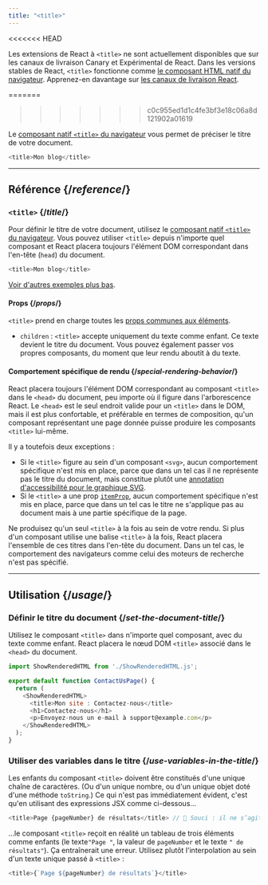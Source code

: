 ```yaml
---
title: "<title>"
---
```


<<<<<<< HEAD
<Canary>

Les extensions de React à `<title>` ne sont actuellement disponibles que sur les canaux de livraison Canary et Expérimental de React. Dans les versions stables de React, `<title>` fonctionne comme [le composant HTML natif du navigateur](/reference/react-dom/components#all-html-components). Apprenez-en davantage sur [les canaux de livraison React](/community/versioning-policy#all-release-channels).

</Canary>


=======
>>>>>>> c0c955ed1d1c4fe3bf3e18c06a8d121902a01619
<Intro>

Le [composant natif `<title>` du navigateur](https://developer.mozilla.org/fr/docs/Web/HTML/Element/title) vous permet de préciser le titre de votre document.

```js
<title>Mon blog</title>
```

</Intro>

<InlineToc />

---

## Référence {/*reference*/}

### `<title>` {/*title*/}

Pour définir le titre de votre document, utilisez le [composant natif `<title>` du navigateur](https://developer.mozilla.org/fr/docs/Web/HTML/Element/title). Vous pouvez utiliser `<title>` depuis n'importe quel composant et React placera toujours l'élément DOM correspondant dans l'en-tête (`head`) du document.

```js
<title>Mon blog</title>
```

[Voir d'autres exemples plus bas](#usage).

#### Props {/*props*/}

`<title>` prend en charge toutes les [props communes aux éléments](/reference/react-dom/components/common#props).

* `children` : `<title>` accepte uniquement du texte comme enfant. Ce texte devient le titre du document. Vous pouvez également passer vos propres composants, du moment que leur rendu aboutit à du texte.

#### Comportement spécifique de rendu {/*special-rendering-behavior*/}

React placera toujours l'élément DOM correspondant au composant `<title>` dans le `<head>` du document, peu importe où il figure dans l'arborescence React. Le `<head>` est le seul endroit valide pour un `<title>` dans le DOM, mais il est plus confortable, et préférable en termes de composition, qu'un composant représentant une page donnée puisse produire les composants `<title>` lui-même.

Il y a toutefois deux exceptions :

* Si le `<title>` figure au sein d'un composant `<svg>`, aucun comportement spécifique n'est mis en place, parce que dans un tel cas il ne représente pas le titre du document, mais constitue plutôt une [annotation d'accessibilité pour le graphique SVG](https://developer.mozilla.org/fr/docs/Web/SVG/Element/title).
* Si le `<title>` a une prop [`itemProp`](https://developer.mozilla.org/docs/Web/HTML/Global_attributes/itemprop), aucun comportement spécifique n'est mis en place, parce que dans un tel cas le titre ne s'applique pas au document mais à une partie spécifique de la page.

<Pitfall>

Ne produisez qu'un seul `<title>` à la fois au sein de votre rendu.  Si plus d'un composant utilise une balise `<title>` à la fois, React placera l'ensemble de ces titres dans l'en-tête du document.  Dans un tel cas, le comportement des navigateurs comme celui des moteurs de recherche n'est pas spécifié.

</Pitfall>

---

## Utilisation {/*usage*/}

### Définir le titre du document {/*set-the-document-title*/}

Utilisez le composant `<title>` dans n'importe quel composant, avec du texte comme enfant.  React placera le nœud DOM `<title>` associé dans le `<head>` du document.

<SandpackWithHTMLOutput>

```js src/App.js active
import ShowRenderedHTML from './ShowRenderedHTML.js';

export default function ContactUsPage() {
  return (
    <ShowRenderedHTML>
      <title>Mon site : Contactez-nous</title>
      <h1>Contactez-nous</h1>
      <p>Envoyez-nous un e-mail à support@example.com</p>
    </ShowRenderedHTML>
  );
}
```

</SandpackWithHTMLOutput>

### Utiliser des variables dans le titre {/*use-variables-in-the-title*/}

Les enfants du composant `<title>` doivent être constitués d'une unique chaîne de caractères. (Ou d'un unique nombre, ou d'un unique objet doté d'une méthode `toString`.)  Ce qui n'est pas immédiatement évident, c'est qu'en utilisant des expressions JSX comme ci-dessous…

```js
<title>Page {pageNumber} de résultats</title> // 🔴 Souci : il ne s’agit pas d’un unique texte
```

…le composant `<title>` reçoit en réalité un tableau de trois éléments comme enfants (le texte`"Page "`, la valeur de `pageNumber` et le texte `" de résultats"`).  Ça entraînerait une erreur.  Utilisez plutôt l'interpolation au sein d'un texte unique passé à `<title>` :

```js
<title>{`Page ${pageNumber} de résultats`}</title>
```
